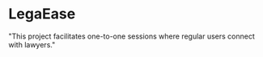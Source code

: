 # LegaEase
"This project facilitates one-to-one sessions where regular users connect with lawyers."
